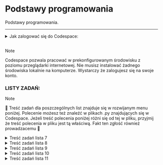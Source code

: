 # Podstawy programowania

Podstawy programowania.

---

<details>
<summary>Jak zalogować się do Codespace:</summary>

Jak zalogować się do Codespace:<br>

1. :mailbox: Załóż konto na GitHub korzystając z maila studenckiego.<br>
2. :link: Dołącz do Classroom klikając w link udostępniony przez prowadzącego.<br>
3. :key: Zaloguj się na swoje konto GitHub.<br>
4. :running: Uruchomm Codespace.

</details>
<br>

> [!NOTE]
> Codespace pozwala pracować w prekonfigurowanym środowisku z poziomu przeglądarki internetowej. Nie musisz instalować żadnego środowiska lokalnie na komputerze. Wystarczy że zalogujesz się na swoje konto.

### LISTY ZADAŃ:

> [!NOTE]
> :book: Treść zadań dla poszczególnych list znajduje się w rozwijanym menu poniżej. Polecenie możesz też znaleźć w plikach .py znajdujących się w Codespace. Jeżeli treść polecenia poniżej różni się od tej w pliku, przyjmij że treść polecenia w pliku jest tą właściwą. Fakt ten zgłość również prowadzacemu :gem:

<details>
<summary> Treść zadań lista 7 </summary>

# Lista 7 :guitar:

## Lista 7 Zad. 1

### 1pkt

Napisać program proszący użytkownika o imię i rok urodzenia, a następnie obliczający i wypisujący jego
wiek.

> [!TIP]
> Przykład:
> Podaj swoje imię:
> Siemomysł
> Podaj rok urodzenia:
> 1989
> Siemomysł, masz 33 lata.

---

## Lista 7 Zad. 2

### 2pkt

Napisać program proszący użytkownika o podanie dwóch liczb a i b i wypisujący ich sumę, różnicę,
iloczyn, iloraz, √(𝑎 + 𝑏) oraz ab i ba. W przypadku dzielenia przez 0 lub a+b < 0 zwróć wynik jak0 'undefined'.

> [!TIP]
> Przykład:
> Podaj liczbę a: 5
> Podaj liczbę b: 0
> Suma: 5.0
> Różnica: 5.0
> Iloczyn: 0.0
> Iloraz: undefined
> Pierwiastek z (a + b): 2.23606797749979
> a do potęgi b: 1.0
> b do potęgi a: 0.0

---

## Lista 7 Zad. 3

### 2pkt

Napisać program, który oblicza pole i obwód koła o promieniu podanym przez użytkownika. Promień
nie może być ujemny. W przypadku podania liczby ujemnej, program powinien wypisywać komunikat "Błąd: Promień nie może być ujemny." informujący o błędnej wartości i nic nie liczyć.

> [!TIP]
> Przykład:
> Podaj promień koła: 12
> Pole koła: 452.3893421169302
> Obwód koła: 75.39822368615503

> [!TIP]
> Przykład:
> Podaj promień koła: -12
> Błąd: Promień nie może być ujemny.

---

## Lista 7 Zad. 4

### 2pkt

Napisać program proszący użytkownika o podanie dwóch liczb a i b. Następnie należy wyświetlić, która
z tych liczb jest większa, bądź komunikat, że są sobie równe.

> [!TIP]
> Przykład:
> Podaj pierwszą liczbę (a): 2
> Podaj drugą liczbę (b): 2
> Liczby są sobie równe.

> [!TIP]
> Przykład:
> Podaj pierwszą liczbę (a): -2
> Podaj drugą liczbę (b): 2
> Liczba 2.0 jest większa od -2.0.

---

## Lista 7 Zad. 5

### 2pkt

Napisać program sprawdzający czy osoba urodzona w danym roku jest pełnoletnia

> [!TIP]
> Przykład:
> Podaj swoje imię: Marian
> Podaj rok urodzenia: 1833
> Marian, masz 191 lat, jesteś pełnoletni.

---

## Lista 7 Zad. 6

### 2pkt

Napisać program, który sprawdzi czy podana liczba jest parzysta i wyświetli odpowiedni komunikat.

> [!TIP]
> Przykład:
> Podaj liczbę: 34
> Liczba 34 jest parzysta.

> [!TIP]
> Przykład:
> Podaj liczbę: -123
> Liczba -123 jest nieparzysta.

---

## Lista 7 Zad. 7

### 2pkt

Napisać program, który sprawdzi czy z podanych długości można stworzyć trójkąt i wypisze odpowiedni
komunikat.

> [!TIP]
> Przykład:
> Podaj długość pierwszego boku: 1
> Podaj długość drugiego boku: 2
> Podaj długość trzeciego boku: 3
> Nie można stworzyć trójkąta.

> [!TIP]
> Przykład:
> Podaj długość pierwszego boku: 3
> Podaj długość drugiego boku: 4
> Podaj długość trzeciego boku: 5
> Można stworzyć trójkąt.

---

## Lista 7 Zad. 8

### 3pkt

Napisać program, który pobierze od studenta liczbę punktów i oceni go według podanej skali. Ponadto
użytkownik może wybrać w jakiej formie chce dostać ocenę (liczbowo lub słownie lub oba). W przypadku podania błędnej formy wypisz kompunikat: 'Nieznana forma oceny.'
Skala:
<0; 50) 2.0 (niedostateczny)
<50;60) 3.0 (dostateczny)
<60;70) 3.5 (dostateczny plus)
<70;80) 4.0 (dobry)
<80;90) 4.5 (dobry plus)
<90;100) 5.0 (bardzo dobry)
<100> 5.5 (celujący)

> [!TIP]
> Przykład:
> Podaj liczbę punktów: 66
> Wybierz formę oceny (liczbowo, słownie, oba): liczbowo
> Otrzymałeś ocenę: 3.5

> [!TIP]
> Przykład:
> Podaj liczbę punktów: 99
> Wybierz formę oceny (liczbowo, słownie, oba): oba
> Otrzymałeś ocenę: 5.0 (bardzo dobry)

</details>

<details>
<summary> Treść zadań lista 8 </summary>

# Lista 8 :crown:

---

## Lista 8 Zad. 1

### 2pkt

Napisać program, który dla wprowadzonego przez użytkownika ciągu liczb rzeczywistych wyznacza ich
średnią arytmetyczną. Wprowadzanie ciągu kończy się poprzez wprowadzenie napisu ’end’. Program
powinien raportować błąd, jeśli ’end’ jest pierwszą podaną wartością.

> [!TIP]
> Przykład:
> Podaj liczbę (lub 'end' aby zakończyć): 1
> Podaj liczbę (lub 'end' aby zakończyć): -22
> Podaj liczbę (lub 'end' aby zakończyć): 8
> Podaj liczbę (lub 'end' aby zakończyć): -3.5
> Podaj liczbę (lub 'end' aby zakończyć): 13
> Podaj liczbę (lub 'end' aby zakończyć): end
> Średnia arytmetyczna wynosi: -0.7

---

## Lista 8 Zad. 2

### 1pkt

Napisać program wyświetlający liczby całkowite z przedziału <0,y> (liczbę całkowitą y podaje użytkownik). W przypadku podania niewłaściwej wartości wyświetl komunikat: "Błąd: Liczba y musi być większa lub równa 0."

> [!TIP]
> Przykład:
> Podaj liczbę całkowitą y: 2
> 0
> 1
> 2

> [!TIP]
> Przykład:
> Podaj liczbę całkowitą y: -2
> Błąd: Liczba y musi być większa lub równa 0.

---

## Lista 8 Zad.3

### 2pkt

Napisać program wyświetlający liczby całkowite z przedziału <x,y> (liczby całkowite x i y podajeużytkownik). W przypadku podania niewłaściwej wartości wyświetl komunikat: "Błąd: Liczba x musi być mniejsza lub równa liczbie y."

> [!TIP]
> Przykład:
> Podaj liczbę całkowitą x: -2
> Podaj liczbę całkowitą y: 5
> -2
> -1
> 0
> 1
> 2
> 3
> 4
> 5

> [!TIP]
> Przykład:
> Podaj liczbę całkowitą x: 4
> Podaj liczbę całkowitą y: 2
> Błąd: Liczba x musi być mniejsza lub równa liczbie y.

---

## Lista 8 Zad. 4

### 2pkt

Napisać program, który wyświetli wszystkie liczby z przedziału od 50 do 100 podzielne przez dowolną liczbę k, którą podaje użytkownik. W przypadku podania niewłaściwej wartości wyświetl komunikat: "Błąd: Liczba k musi być większa od zera."

> [!TIP]
> Przykład:
> Podaj liczbę całkowitą k: 4
> 52
> 56
> 60
> 64
> 68
> 72
> 76
> 80
> 84
> 88
> 92
> 96
> 100

> [!TIP]
> Przykład:
> Podaj liczbę całkowitą k: -2
> Błąd: Liczba k musi być większa od zera.

---

## Lista 8 Zad. 5

### 2pkt

Napisać program, gdzie zadaniem gracza jest odgadnięcie liczby. Liczba jest wprowadzona na stałe w kodzie. Jeżeli użytkownik poda za dużą liczbę program wyświetli komunikat „Szukana wartość jest mniejsza”. Jeżeli wprowadzi za małą liczbę program wyświetli „Szukana wartość jest większa”. Po odgadnięciu liczby gracz dowiaduje się po ilu próbach udało mu się zakończyć grę.

> [!TIP]
> Przykład:
> Podaj liczbę: 22
> Szukana wartość jest większa
> Podaj liczbę: 45
> Szukana wartość jest mniejsza
> Podaj liczbę: 42
> Brawo! Odgadłeś liczbę w 3 próbach.

> [!TIP]
> Przykład:
> Podaj liczbę: 42
> Brawo! Odgadłeś liczbę w 1 próbach.

---

## Lista 8 Zad. 6

### 2pkt

Napisać program, który narysuje z gwiazdek (\*) kwadrat 10 na 10.

> [!TIP]
> Przykład:

<blockquote>
**********<br>
**********<br>
**********<br>
**********<br>
**********<br>
**********<br>
**********<br>
**********<br>
**********<br>
**********<br>
</blockquote>

---

## Lista 8 Zad. 7

### 3pkt

Napisać program który wypisze na ekranie wszystkie możliwe kombinacje książek jakie można wybrać.
Do wyboru jest pięć książek, a wybieramy trzy z nich.

> [!TIP]
> Przykład:
> 1 2 3
> 1 2 4
> 1 2 5
> 1 3 4
> 1 3 5
> 1 4 5
> 2 3 4
> 2 3 5
> 2 4 5
> 3 4 5

</details>

<details>
<summary> Treść zadań lista 9 </summary>

# Lista 9 :ghost:

## Lista 9 Zad. 1

### 1pkt

Napisać program proszący użytkownika o ilość liczb, które chce wprowadzić, następnie po kolei, każdą
liczbę należy wprowadzić do listy i wypisać cała zawartość listy. W przypadku podania niepoprawnej
wartości w pierwszym pytaniu program powinien powiadomić użytkownika o błędzie.

> [!TIP]
> Przykład:
> Ile chcesz wprowadzić liczb? 3
> Podaj liczbę: 12
> Podaj liczbę: 33
> Podaj liczbę: 2
> Lista: [12, 33, 2]

---

## Lista 9 Zad. 2

### 2pkt

Korzystając z programu z zad 1 do wprowadzenia liczb, zsumować wszystkie liczby w liście i wypisać na ekran.

> [!TIP]
> Przykład:
> Ile chcesz wprowadzić liczb? 3
> Podaj liczbę: 2
> Podaj liczbę: 3
> Podaj liczbę: 5
> Lista: [2, 3, 5]
> Suma liczb: 10

---

## Lista 9 Zad. 3

### 2pkt

Korzystając z programu z zad 1 do wprowadzenia liczb, znaleźć najmniejszą i największą wartość w
liście i wypisać ją na ekran

> [!TIP]
> Przykład:
> Ile chcesz wprowadzić liczb? 4
> Podaj liczbę: 2
> Podaj liczbę: 3
> Podaj liczbę: 5
> Podaj liczbę: 6
> Lista: [2, 3, 5, 6]
> Najmniejsza wartość: 2
> Największa wartość: 6

> [!TIP]
> Przykład:
> Ile chcesz wprowadzić liczb? -2
> Błędna wartość, wprowadź liczbę większą niż 0.

---

## Lista 9 Zad. 4

### 2pkt

Korzystając z programu z zad 1 do wprowadzenia liczb, znaleźć wszystkie pary liczb, których w suma
daje liczbę podaną przez użytkownika.

> [!TIP]
> Przykład:
> Ile chcesz wprowadzić liczb? 5
> Podaj liczbę: 3
> Podaj liczbę: 4
> Podaj liczbę: 0
> Podaj liczbę: 7
> Podaj liczbę: 1
> Lista: [3, 4, 0, 7, 1]
> Wprowadź szukaną sumę: 7
> 3 + 4 = 7
> 0 + 7 = 7

> [!TIP]
> Przykład:
> Ile chcesz wprowadzić liczb? 2
> Podaj liczbę: 2
> Podaj liczbę: 3
> Lista: [2, 3]
> Wprowadź szukaną sumę: 22
> Brak par liczb, których suma jest równa szukanej sumie.

---

## Lista 9 Zad. 5

### 3pkt

Przygotować słownik zawierający min 5 kierunków studiów oferowanych na Politechnice Wrocławskiej
razem z wydziałem, na którym są oferowane. Następnie napisać program, który będzie wskazywał na
jakim wydziale znajduje się kierunek wyszukiwany przez użytkownika. W przypadku braku takiego
kierunku poinformuj użytkownika, że nie może studiować tego kierunku na Politechnice Wrocławskiej.

> [!TIP]
> Przykład:
> Podaj nazwę kierunku studiów: Informatyka
> Kierunek Informatyka znajduje się na Wydział Elektroniki.

> [!TIP]
> Przykład:
> Podaj nazwę kierunku studiów: Garncarstwo
> Nie możesz studiować kierunku Garncarstwo na Politechnice Wrocławskiej.

---

## Lista 9 Zad. 6

### 3pkt

Napisać program, który pobierze od użytkownika zdanie, a następnie policzy występowania
poszczególnych znaków w danym zdaniu (oprócz znaku spacji), umieści wynik w słowniku i wypisze go
na ekran. Zastosować metodę .lower(), aby do słownika wprowadzać tylko małe litery niezależnie od
tego jak zostały wprowadzone przez użytkownika. Litery mają być kluczem, wartością liczba wystąpień.

> [!TIP]
> Przykład:
> Podaj zdanie: Python jest SUPER!
> {'p': 2, 'y': 1, 't': 2, 'h': 1, 'o': 1, 'n': 1, 'j': 1, 'e': 2, 's': 2, 'u': 1, 'r': 1, '!': 1}

</details>

<details>
<summary> Treść zadań lista 10 </summary>

# Lista 10 :rocket:

## Lista 10 Zad. 1

### 1pkt

Napisać funkcję **_kelvin_na_celsiusz()_** która przyjmuje wartość temperatury w Kelvinach i zwraca wartość wyrażoną w
stopniach Celsjusza. W przypadku podania wartości ujemnej funkcja zwraca None.

> [!TIP]
> Przykład:
> Podaj temperaturę w Kelvinach: 223
> Temperatura w stopniach Celsjusza: -50.15

> [!TIP]
> Przykład:
> Podaj temperaturę w Kelvinach: -2
> Wartość nie może być ujemna.

## Lista 10 Zad. 2

### 2pkt

Napisać program, w którym należy sprawdzić we funkcji **_czy_liczba_doskonala(n)_**, czy podana liczba **_n_** jest liczbą doskonała. Funkcja zwraca True jeśli liczba jest liczbą doskonała lub False jeśli nią nie jest. Liczba doskonała to liczba naturalna, która jest sumą wszystkich swych naturalnych dzielników właściwych (to znaczy od niej mniejszych).

> [!TIP]
> Przykład:
> Podaj licnę którą chcesz sprawdzić:6
> Liczba 6 jest liczbą doskonałą.

> [!TIP]
> Przykład:
> Podaj licnę którą chcesz sprawdzić:12
> Liczba 12 nie jest liczbą doskonałą.

## Lista 10 Zad. 3

### 2pkt

Napisać program, w którym należy utworzysz funkcje **_czy_liczba_pierwsza(n)_** sprawdzajacą czy **_n_** jest liczbą pierwszą, zwracając True lub False. Następnie utwórzyć kolejną funkcję **_generuj_nieparzyste_liczby_pierwsze()_** wykorzystującą wcześniej utworzoną funckę **_czy_liczba_pierwsza(n)_** która za pomocą wyrażania generującego obliczy liczby pierwsze od 1 do 100.
Wynik wyświetl w postaci listy zawierającej liczby pierwsze ze wskazanego przedziału.

-   Sprawdzanie, czy liczba jest pierwsza powinno odbyć się w odrębnej funkcji.

> [!TIP]
> Przykład:
> Nieparzyste liczby pierwsze od 1 do 100:
> [3, 5, 7, 11, 13, 17, 19, 23, 29, 31, 37, 41, 43, 47, 53, 59, 61, 67, 71, 73, 79, 83, 89, 97]

## Lista 10 Zad. 4

### 2pkt

Napisać program, który będzie obliczał i zwracał silnię podanej liczby za pomocą funkcji oblicz_silnie(n). Następnie wykorzystać
funkcję obliczającą silnię do znalezienia silni dla liczby wybranej przez użytkownika.

> [!TIP]
> Przykład:
> Podaj liczbę, dla której chcesz obliczyć silnię: 3
> Silnia liczby 3 wynosi 6.

## Lista 10 Zad. 5

### 3pkt

Napisać program z wykorzystaniem funkcji, który przeprowadzi operacje dodawania, odejmowania i mnożenia dla dwóch podanych wielomianów. Dla każdego działania utworzyć osobną funkcję. Dla dodawania i odejmowania dopasować długości wielomianów przez dodanie zer do krótszego
wielomianu. Wówczas wykorzystać funkcję zip. Funkcja zip(w1, w2) w Pythonie łączy elementy dwóch iterowalnych obiektów w1 i w2 w pary. Tworzy sekwencję krotek, gdzie każdy element w parach składa się z odpowiednio sparowanych elementów z w1 i w2.
Na przykład:

```python
w1 = [1, 2, 3]
w2 = ['a', 'b', 'c']
zipped = zip(w1, w2)
print(list(zipped))
[(1, 'a'), (2, 'b'), (3, 'c')]
# W mnożeniu proszę zainicjalizować listę wynikową zerami.
wielomian_1 = [2, -3, 0, 4] # 2x^3 - 3x^2 + 0x + 4
wielomian_2 = [1, 5, 2] #  x^2 + 5x + 2
```

Wyniki wyświetlić na ekranie komputera.

## Lista 10 Zad. 6

### 3pkt

Napisz program, który będzie zawierał funkcje do analizy danych. Funkcje, jakie powinny zostać zaimplementowane to:

srednia_wydajnosc(lista) – oblicza średnią wydajność z podanej listy,
maksymalna_wydajnosc(lista) – zwraca maksymalną wydajność z listy,
minimalna_wydajnosc(lista) – zwraca minimalną wydajność z listy,
odchylenie_standardowe(lista) – oblicza odchylenie standardowe z listy.
Dane wydajności to: [120, 150, 130, 170, 140].

Program powinien:

W pierwszej części rozwiązać problem bez korzystania z wbudowanych funkcji,
W drugiej części zastosować wbudowane funkcje Pythona.
Oba rozwiązania powinny znajdować się w jednym pliku.
Wyniki wyświetl na ekranie i porównaj je.

> [!TIP]
> Przykład:
> Obliczenia bez wbudowanych funkcji:
> Średnia wydajność: 142.0
> Maksymalna wydajność: 170
> Minimalna wydajność: 120
> Odchylenie standardowe: 17.204650534085253
> Obliczenia z wbudowanymi funkcjami:
> Średnia wydajność: 142.0
> Maksymalna wydajność: 170
> Minimalna wydajność: 120
> Odchylenie standardowe: 17.204650534085253

</details>

<details>
<summary> Treść zadań lista 11 </summary>

# Lista 11 :surfer:

## Lista 11 Zad. 1

### 2pkt

Napisać program, który korzystając z biblioteki random wybierze losowy element z listy korzystając z funkcji choice. Lista ma być podana bezpośrednio w kodzie i powinna zawierać co najmniej 10 elementów. Następnie, utworzyć nową listę, która będzie zawierać 3 losowo wybrane elementy z wskazanej listy, z powtórzeniami, przy użyciu metody choices z biblioteki random.

> [!TIP]
> Przykład:
> Losowy element z listy: brzoskwinia
> Lista z 3 losowo wybranymi elementami: ['gruszka', 'winogrono', 'gruszka']

## Lista 11 Zad. 2

### 2pkt

Napisać funkcję 'wczytaj_plik(nazwa_pliku)', która obsługuje otwieranie pliku do wczytywania danych. Jako argument przyjmuje nazwę pliku. Zapytać użytkownika o nazwę pliku, który chce otworzyć do wczytania. Jeśli plik nie istnieje wypisać mu odpowiedni komunikat. Jeśli plik istnieje wczytaj całą jego zawartość i zwróć jako wynik funkcji a następnie wyświetl ją na ekrania. Skorzystać z wiedzy dotyczącej obsługi wyjątków.

Podpowiedź:
Podając nazwę pliku przeszukiwany domyślnie jest główny katalog, został tam utworzony 'przykladowy_plik.txt'. Jeżeli chcesz otworzyć plik znajdujący się w innym katalogu musisz podać do niego ścieżkę.

Podpowiedź:
Wykorzystanie funkcji input() w programie do pobrania od użytownika nazwy pliku może powodować problemy z testami jednostkowymi.
Aby tego uniknąć należy wykorzystać deklarację:

```python
if __name__ == "__main__":
    # Pobranie nazwy pliku od użytkownika
    # Wywołanie funkcji z przekazaniem parametru
```

> [!TIP]
> Przykład:
> Podaj nazwę pliku do wczytania: przykladowy_plik.txt
> Zawartość pliku wczytana pomyślnie.
> Zawartość pliku:
> Lorem Ipsum jest tekstem stosowanym jako przykładowy wypełniacz w przemyśle poligraficznym. Został po raz pierwszy użyty w XV w. przez nieznanego drukarza do wypełnienia tekstem próbnej książki. Pięć wieków później zaczął być używany przemyśle elektronicznym, pozostając praktycznie niezmienionym. Spopularyzował się w latach 60. XX w. wraz z publikacją arkuszy Letrasetu, zawierających fragmenty Lorem Ipsum, a ostatnio z zawierającym różne wersje Lorem Ipsum oprogramowaniem przeznaczonym do realizacji druków na komputerach osobistych, jak Aldus PageMaker

## Lista 11 Zad. 3

### 2pkt

Napisać kod, który sprawdzi, jak często słowo "kot" występuje w pliku "przykladowy_plik_tekstowy_z_kotkami.txt".
Przykład:
Jeśli w pliku "przykladowy_plik_tekstowy_z_kotkami.txt" znajduje się tekst "Kot jest bardzo fajnym zwierzęciem", to kod powinien wyświetlić "Słowo 'kot' wystąpiło 1 razy w pliku 'przykladowy_plik_tekstowy_z_kotkami.txt'."
Użyć metody count do zliczenia wystąpienia słowa w całym pliku. Uwzględnić wielkość liter dla szukanych stringów.

Podpowiedź:
Podając nazwę pliku przeszukiwany domyślnie jest główny katalog, został tam utworzony 'przykladowy_plik_tekstowy_z_kotkami.txt'. Więc nie musisz podawać ścieżki do tego pliku a jedynie jego nazwę.

> [!TIP]
> Przykład:
> Słowo 'kot' wystąpiło 10 razy w pliku 'przykladowy_plik_tekstowy_z_kotkami.txt'.

## Lista 11 Zad. 4

### 2pkt

Napisać funkcję polacz_listy, która przyjmuje dowolną liczbę list i zwraca jedną połączoną listę bez duplikatów zawierającą wszystkie elementy z podanych list. Wykorzystać funkcję z argumentem wielowartościowym. Listy mają być podane bezpośrednio w kodzie.

Podpowiedź:
Bezpośrednie wywołanie funkcji polacz_listy() w programie może powodować problemy z testami jednostkowymi.
Aby tego uniknąć należy wykorzystać deklarację:

```python
if __name__ == "__main__":
    polacz_listy(lista1, lista2)
```

> [!TIP]
> Przykład:
> Połączona lista bez duplikatów: [1, 2, 3, 4, 5, 6, 7, 8]

## Lista 11 Zad. 5

### 3pkt

Napisać program zawierający funkcję zlicz_unikalne_slowa(nazwa_pliku_wejsciowego, nazwa_pliku_wyjsciowego), który polega na zliczaniu unikalnych słów w pliku tekstowym i zapisaniu ich wraz z liczbą wystąpień do innego pliku.

Podpowiedź:
Podając nazwę pliku przeszukiwany domyślnie jest główny katalog, został tam utworzony 'przykladowy_plik_tekstowy_z_kotkami.txt'. Więc nie musisz podawać ścieżki do tego pliku a jedynie jego nazwę.

Podpowiedź:
Bezpośrednie wywołanie funkcji zlicz_unikalne_slowa() w programie może powodować problemy z testami jednostkowymi.
Aby tego uniknąć należy wykorzystać deklarację:

```python
if __name__ == "__main__":
    zlicz_unikalne_slowa('przykladowy_plik.txt', 'wyniki.txt')
```

> [!TIP]
> Przykład:
> Dla pliku: przykladowy_plik.txt

lorem: 3
ipsum: 2
jest: 1
tekstem: 2
stosowanym: 1
jako: 1
przykładowy: 1
wypełniacz: 1
w: 3
przemyśle: 2
poligraficznym.: 1
został: 1
po: 1
raz: 1
pierwszy: 1
użyty: 1
xv: 1
w.: 2
przez: 1
nieznanego: 1
drukarza: 1
do: 2
wypełnienia: 1
próbnej: 1
książki.: 1
pięć: 1
wieków: 1
później: 1
zaczął: 1
być: 1
używany: 1
elektronicznym,: 1
pozostając: 1
praktycznie: 1
niezmienionym.: 1
spopularyzował: 1
się: 1
latach: 1
60.: 1
xx: 1
wraz: 1
z: 2
publikacją: 1
arkuszy: 1
letrasetu,: 1
zawierających: 1
fragmenty: 1
ipsum,: 1
a: 1
ostatnio: 1
zawierającym: 1
różne: 1
wersje: 1
oprogramowaniem: 1
przeznaczonym: 1
realizacji: 1
druków: 1
na: 1
komputerach: 1
osobistych,: 1
jak: 1
aldus: 1
pagemaker: 1

## Lista 11 Zad. 6

### 3pkt

Napisać program, który składa się z klasy reprezentującej książkę oraz funkcji, która będzie dodawała książki do listy i wypisywała książki, które znajdują się na tej liście. Każda książka powinna mieć tytuł, autora oraz rok wydania.

Podpowiedź:
Bezpośrednie wywołanie funkcji dodaj_ksiazke() / wypisz_ksiazke() w programie może powodować problemy z testami jednostkowymi.
Aby tego uniknąć należy wykorzystać deklarację:

```python
if __name__ == "__main__":
    dodaj_ksiazke(lista_ksiazek, "Władca Pierścieni", "J.R.R. Tolkien", 1954)
```

> [!TIP]
> Przykład:
> Lista książek:
> 'Władca Pierścieni' - J.R.R. Tolkien (1954)
> 'Harry Potter i Kamień Filozoficzny' - J.K. Rowling (1997)
> '1984' - George Orwell (1949)

## Lista 11 Zad. 7

### 3pkt + 2pkt

ta część za 3 punkty:
Doklasy książka z poprzedniego zadania dopisać klasę biblioteka która będzie składać się z obiektów klasy książka. Do przechowywania książek w klasie biblioteka użyć zwykłej listy.
Klasa biblioteka powinna posiadać następujące metody (taka funkcja należąca do klasy):

-   dodaj_ksiazke() - dodaje książkę do biblioteki
-   usun_ksiazke_o_tytule() - usuwa książkę o wskazanym tytule z biblioteki
-   wypisz_zawartosc_biblioteki() - wypisuje wszystkie książki w bibliotece
-   znajdz_ksiazke_autora() - wypisuje wszystkie książki wskazanego autora

dalsza treść na kolejne 2 pkt:
Wykonać menu (utwórz runkcję menu()) które pozwoli wykorzystać powyższe klasy i daje użytkownikowi możliwość tworzenia książek i korzystania z biblioteki. Pamiętać, że program powinien działać do czasu aż użytkownik nie wybierze z menu opcji do zamknięcia programu. Do tego celu można wykorzystać pętlę while.

Podpowiedź:
Bezpośrednie tworzenie obiektu klasy Biblioteka w programie może powodować problemy z testami jednostkowymi. Aby tego uniknąć utwórz obiekt klasy biblioteka w funkcji menu().

```python
if __name__ == "__main__":
    menu()
```

> [!TIP]
> Przykład:
> --- MENU ---

1. Dodaj książkę
2. Usuń książkę o tytule
3. Wypisz zawartość biblioteki
4. Znajdź książki autora
5. Wyjście
   Wybierz opcję (1-5): 1
   Podaj tytuł książki: Władca Pierścieni
   Podaj autora książki: J.R.R. Tolkien
   Podaj rok wydania książki: 1954
   Książka 'Władca Pierścieni' dodana do biblioteki.

--- MENU ---

1. Dodaj książkę
2. Usuń książkę o tytule
3. Wypisz zawartość biblioteki
4. Znajdź książki autora
5. Wyjście
   Wybierz opcję (1-5): 3
   Zawartość biblioteki:
   'Władca Pierścieni' - J.R.R. Tolkien (1954)

--- MENU ---

1. Dodaj książkę
2. Usuń książkę o tytule
3. Wypisz zawartość biblioteki
4. Znajdź książki autora
5. Wyjście
   Wybierz opcję (1-5): 2
   Podaj tytuł książki do usunięcia: Władca Pierścieni
   Książka 'Władca Pierścieni' została usunięta z biblioteki.

--- MENU ---

1. Dodaj książkę
2. Usuń książkę o tytule
3. Wypisz zawartość biblioteki
4. Znajdź książki autora
5. Wyjście
   Wybierz opcję (1-5): 3
   Biblioteka jest pusta.

--- MENU ---

1. Dodaj książkę
2. Usuń książkę o tytule
3. Wypisz zawartość biblioteki
4. Znajdź książki autora
5. Wyjście
   Wybierz opcję (1-5):
   [...]

</details>
